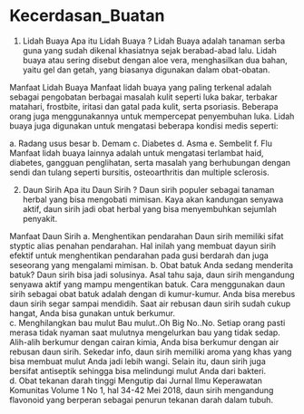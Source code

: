 # Kecerdasan_Buatan
1. Lidah Buaya
Apa itu Lidah Buaya ?
Lidah Buaya adalah tanaman serba guna yang sudah dikenal khasiatnya sejak berabad-abad lalu. Lidah buaya atau sering disebut dengan aloe vera, menghasilkan dua bahan, yaitu gel dan getah, yang biasanya digunakan dalam obat­-obatan.

Manfaat Lidah Buaya
Manfaat lidah buaya yang paling terkenal adalah sebagai pengobatan berbagai masalah kulit seperti luka bakar, terbakar matahari, frostbite, iritasi dan gatal pada kulit, serta psoriasis. Beberapa orang juga menggunakannya untuk mempercepat penyembuhan luka. Lidah buaya juga digunakan untuk mengatasi beberapa kondisi medis seperti:

a. Radang usus besar
b. Demam
c. Diabetes
d. Asma
e. Sembelit
f. Flu
Manfaat lidah buaya lainnya adalah untuk mengatasi terlambat haid, diabetes, gangguan penglihatan, serta masalah yang berhubungan dengan sendi dan tulang seperti bursitis, osteoarthritis dan multiple sclerosis.

2. Daun Sirih
Apa itu Daun Sirih ?
Daun sirih populer sebagai tanaman herbal yang bisa mengobati mimisan. Kaya akan kandungan senyawa aktif, daun sirih jadi obat herbal yang bisa menyembuhkan sejumlah penyakit. 

Manfaat Daun Sirih
a. Menghentikan pendarahan Daun sirih memiliki sifat styptic alias penahan pendarahan. Hal inilah yang membuat dayun sirih efektif untuk menghentikan pendarahan pada gusi berdarah dan juga seseorang yang mengalami mimisan.
b. Obat batuk  Anda sedang menderita batuk? Daun sirih bisa jadi solusinya. Asal tahu saja, daun sirih mengandung senyawa aktif yang mampu mengentikan batuk.  Cara menggunakan daun sirih sebagai obat batuk adalah dengan di kumur-kumur. Anda bisa merebus daun sirih segar sampai mendidih. Saat air rebusan daun sirih sudah cukup hangat, Anda bisa gunakan untuk berkumur.  
c. Menghilangkan bau mulut  Bau mulut..Oh Big No..No. Setiap orang pasti merasa tidak nyaman saat mulutnya mengelurkan bau yang tidak sedap.  Alih-alih berkumur dengan cairan kimia, Anda bisa berkumur dengan air rebusan daun sirih. Sekedar info, daun sirih memiliki aroma yang khas yang bisa membuat mulut Anda jadi lebih wangi.  Selain itu, daun sirih juga bersifat antiseptik sehingga bisa melindungi mulut Anda dari bakteri.  
d. Obat tekanan darah tinggi  Mengutip dai Jurnal Ilmu Keperawatan Komunitas Volume 1 No 1, hal 34-42 Mei 2018, daun sirih mengandung flavonoid yang berperan sebagai penurun tekanan darah dalam tubuh. 

